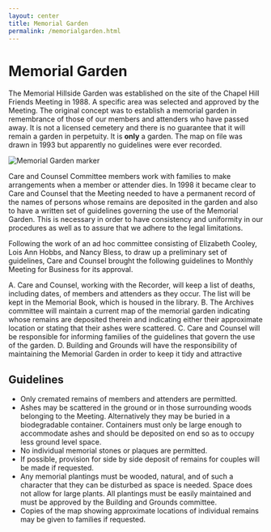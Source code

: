 ```yaml
---
layout: center
title: Memorial Garden
permalink: /memorialgarden.html
---
```

# Memorial Garden

The Memorial Hillside Garden was established on the site of the Chapel Hill
Friends Meeting in 1988. A specific area was selected and approved by the
Meeting. The original concept was to establish a memorial garden in remembrance
of those of our members and attenders who have passed away. It is not a licensed
cemetery and there is no guarantee that it will remain a garden in perpetuity.
It is **only** a garden. The map on file was drawn in 1993 but apparently no
guidelines were ever recorded.

<img class="rounded float-left img-fluid mr-3" alt="Memorial Garden marker" src="{{ site.baseurl }}/assets/images/memorialgarden.jpg">

Care and Counsel Committee members work with families to make arrangements when
a member or attender dies. In 1998 it became clear to Care and Counsel that the
Meeting needed to have a permanent record of the names of persons whose remains
are deposited in the garden and also to have a written set of guidelines
governing the use of the Memorial Garden. This is necessary in order to have
consistency and uniformity in our procedures as well as to assure that we adhere
to the legal limitations.

Following the work of an ad hoc committee consisting of Elizabeth Cooley, Lois
Ann Hobbs, and Nancy Bless, to draw up a preliminary set of guidelines, Care and
Counsel brought the following guidelines to Monthly Meeting for Business for its
approval.

A. Care and Counsel, working with the Recorder, will keep a list of deaths,
including dates, of members and attenders as they occur. The list will be kept
in the Memorial Book, which is housed in the library.
B. The Archives committee will maintain a current map of the memorial garden
indicating whose remains are deposited therein and indicating either their
approximate location or stating that their ashes were scattered.
C. Care and Counsel will be responsible for informing families of the guidelines
that govern the use of the garden.
D. Building and Grounds will have the responsibility of maintaining the Memorial
Garden in order to keep it tidy and attractive

## Guidelines

- Only cremated remains of members and attenders are permitted.
- Ashes may be scattered in the ground or in those surrounding woods belonging to the Meeting. Alternatively they may be buried in a biodegradable container. Containers must only be large enough to accommodate ashes and should be deposited on end so as to occupy less ground level space.
- No individual memorial stones or plaques are permitted.
- If possible, provision for side by side deposit of remains for couples will be made if requested.
- Any memorial plantings must be wooded, natural, and of such a character that they can be disturbed as space is needed. Space does not allow for large plants. All plantings must be easily maintained and must be approved by the Building and Grounds committee.
- Copies of the map showing approximate locations of individual remains may be given to families if requested.
